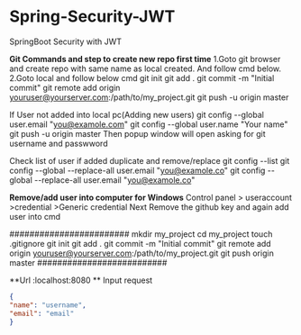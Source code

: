 # Spring-Security-JWT
SpringBoot Security with JWT

**Git Commands and step to create new repo first time**
1.Goto git browser and create repo with same name as local created. And follow cmd below.
2.Goto local and follow below cmd 
  git init
  git add .
  git commit -m "Initial commit"
  git remote add origin youruser@yourserver.com:/path/to/my_project.git
  git push -u origin master
  
If User not added into local pc(Adding new users)
  git config --global user.email "you@examole.com"
  git config --global user.name "Your name"
  git push -u origin master
  Then popup window will open asking for git username and passwword

Check list of user if added duplicate and remove/replace
  git config --list
  git config --global --replace-all user.email "you@examole.co"
  git config --global --replace-all user.email "you@examole.co"

  
  

**Remove/add user into computer for Windows**
Control panel > useraccount >credential >Generic credential
Next Remove the github key
and again add user into cmd 
  

########################
mkdir my_project
cd my_project
touch .gitignore
git init
git add .
git commit -m "Initial commit"
git remote add origin youruser@yourserver.com:/path/to/my_project.git
git push origin master
##########################


**Url :localhost:8080 **
Input request
```json
{
"name": "username",
"email": "email"
}
```
   
